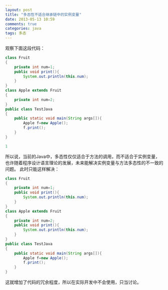 ```yaml
---
layout: post
title: "多态性不适合继承链中的实例变量"
date: 2013-05-13 10:59
comments: true
categories: java
tags: 多态
---
```

<!--more-->
观察下面这段代码：
``` java Pol1
class Fruit
{
	private int num=1;
	public void print(){
		System.out.println(this.num);
	}
}
class Apple extends Fruit
{
	private int num=2;
}
public class TestJava
{
	public static void main(String args[]){
		Apple f=new Apple();
		f.print();
	}
}
```
``` java 结果为：
1
```
所以说，当前的Java中，多态性仅仅适合于方法的调用，而不适合于实例变量，也许随着程序设计语言理论的发展，未来能解决实例变量与方法多态性的不一致的问题。
此时只能这样解决：
``` java Pol2
class Fruit
{
	private int num=1;
	public void print(){
		System.out.println(this.num);
	}
}
class Apple extends Fruit
{
	private int num=2;
	public void print(){
		System.out.println(this.num);
	}
}
public class TestJava
{
	public static void main(String args[]){
		Apple f=new Apple();
		f.print();
	}
}
```
这就增加了代码的冗余程度，所以在实际开发中不会使用，只当讨论。